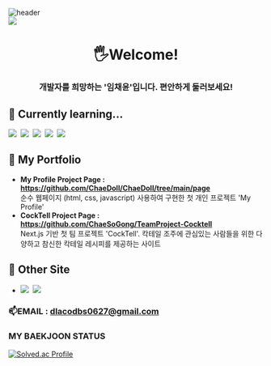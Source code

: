 ![header](https://capsule-render.vercel.app/api?type=wave&color=auto&height=300&section=header&text=capsule%20render&fontSize=90)  
<img src="https://capsule-render.vercel.app/api?type=wave&color=auto&height=300&section=header&text=Chaeyun's%20GitHub&fontSize=90" />

<div align=center>
  <h1>🖐️Welcome!</h2>
  <h3>개발자를 희망하는 '임채윤'입니다. 편안하게 둘러보세요!</h3>   
</div>

## 📖 Currently learning...  
<img src="https://img.shields.io/badge/JAVA-007396?style=flat&logo=java&logoColor=white"> &nbsp;<img src="https://img.shields.io/badge/REACT-61DAFB?style=flat&logo=React&logoColor=black"/> &nbsp;<img src="https://img.shields.io/badge/KOTLIN-7F52FF?style=flat&logo=Kotlin&logoColor=white"/> &nbsp;<img src="https://img.shields.io/badge/UNITY-222324?style=flat&logo=Unity&logoColor=white"/> &nbsp;<img src="https://img.shields.io/badge/C Sharp-239120?style=flat&logo=Csharp&logoColor=white"/>
<!--여기는 아이콘 보관소
Java : <img src="https://img.shields.io/badge/JAVA-007396?style=flat&logo=java&logoColor=white">
Unity : <img src="https://img.shields.io/badge/UNITY-222324?style=flat&logo=Unity&logoColor=white"/>
Kotlin : <img src="https://img.shields.io/badge/KOTLIN-7F52FF?style=flat&logo=Kotlin&logoColor=white"/>
C# : <img src="https://img.shields.io/badge/C Sharp-239120?style=flat&logo=Csharp&logoColor=white"/>
Spring : <img src="https://img.shields.io/badge/SPRING-6DB33F?style=flat&logo=Spring&logoColor=white"/>
Js : <img src="https://img.shields.io/badge/JS-F7DF1E?style=flat&logo=Javascript&logoColor=white"/>
C : <img src="https://img.shields.io/badge/C-A8B9CCF?style=flat&logo=C&logoColor=white"/> 
React : <img src="https://img.shields.io/badge/REACT-61DAFB?style=flat&logo=C&logoColor=black"/>
-->

## 🌱 My Portfolio
- **My Profile Project Page : https://github.com/ChaeDoll/ChaeDoll/tree/main/page**  
  순수 웹페이지 (html, css, javascript) 사용하여 구현한 첫 개인 프로젝트 'My Profile'
- **CockTell Project Page : https://github.com/ChaeSoGong/TeamProject-Cocktell**  
  Next.js 기반 첫 팀 프로젝트 'CockTell'.  칵테일 조주에 관심있는 사람들을 위한 다양하고 참신한 칵테일 레시피를 제공하는 사이트

## 📄 Other Site
- <a href="https://blog.naver.com/codbs0627" target="_blank"><img src="https://img.shields.io/badge/blog-03C75A?style=flat&logo=Naver&logoColor=white"/></a> &nbsp;<a href="https://chaedoll.github.io/ChaeDoll/page/" target="_blank"><img src="https://img.shields.io/badge/Profile-06AC38?style=flat&logo=PagerDuty&logoColor=white"/></a>
### 📫EMAIL : dlacodbs0627@gmail.com  

### MY BAEKJOON STATUS  
[![Solved.ac Profile](http://mazassumnida.wtf/api/v2/generate_badge?boj=dlacodbs0627)](https://solved.ac/dlacodbs0627/)

<!--
**ChaeDoll/ChaeDoll** is a ✨ _special_ ✨ repository because its `README.md` (this file) appears on your GitHub profile.

Here are some ideas to get you started:

- 🔭 I’m currently working on ...
- 🌱 I’m currently learning ...
- 👯 I’m looking to collaborate on ...
- 🤔 I’m looking for help with ...
- 💬 Ask me about ...
- 📫 How to reach me: ...
- 😄 Pronouns: ...
- ⚡ Fun fact: ...
-->
